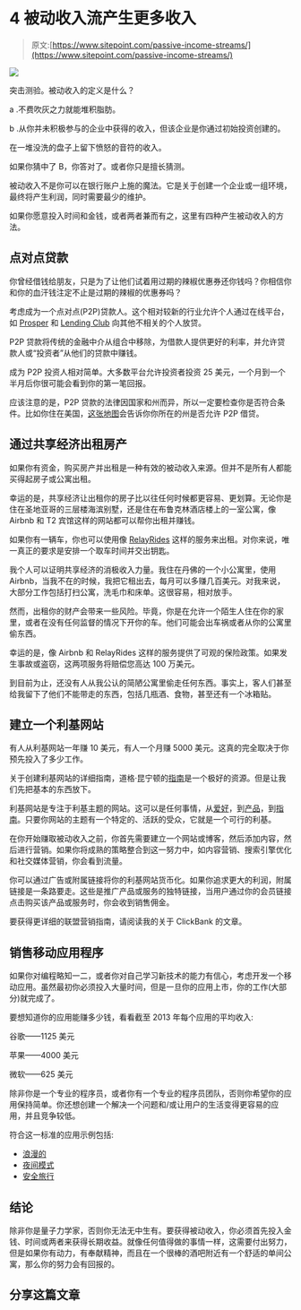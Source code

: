 # 4 被动收入流产生更多收入

> 原文:[https://www.sitepoint.com/passive-income-streams/](https://www.sitepoint.com/passive-income-streams/)

![](../Images/b3cedae41c8f81cc64cc13b9d0928c82.png)

突击测验。被动收入的定义是什么？

a .不费吹灰之力就能堆积脂肪。

b .从你并未积极参与的企业中获得的收入，但该企业是你通过初始投资创建的。

在一堆没洗的盘子上留下愤怒的音符的收入。

如果你猜中了 B，你答对了。或者你只是擅长猜测。

被动收入不是你可以在银行账户上施的魔法。它是关于创建一个企业或一组环境，最终将产生利润，同时需要最少的维护。

如果你愿意投入时间和金钱，或者两者兼而有之，这里有四种产生被动收入的方法。

## 点对点贷款

你曾经借钱给朋友，只是为了让他们试着用过期的辣椒优惠券还你钱吗？你相信你和你的血汗钱注定不止是过期的辣椒的优惠券吗？

考虑成为一个点对点(P2P)贷款人。这个相对较新的行业允许个人通过在线平台，如 [Prosper](https://www.prosper.com) 和 [Lending Club](https://www.lendingclub.com/) 向其他不相关的个人放贷。

P2P 贷款将传统的金融中介从组合中移除，为借款人提供更好的利率，并允许贷款人或“投资者”从他们的贷款中赚钱。

成为 P2P 投资人相对简单。大多数平台允许投资者投资 25 美元，一个月到一个半月后你很可能会看到你的第一笔回报。

应该注意的是，P2P 贷款的法律因国家和州而异，所以一定要检查你是否符合条件。比如你住在美国，[这张地图](http://www.lendacademy.com/map-available-states-lending-club-prosper-investors/)会告诉你你所在的州是否允许 P2P 借贷。

## 通过共享经济出租房产

如果你有资金，购买房产并出租是一种有效的被动收入来源。但并不是所有人都能买得起房子或公寓出租。

幸运的是，共享经济让出租你的房子比以往任何时候都更容易、更划算。无论你是住在圣地亚哥的三层楼海滨别墅，还是住在布鲁克林酒店楼上的一室公寓，像 Airbnb 和 T2 宾馆这样的网站都可以帮你出租并赚钱。

如果你有一辆车，你也可以使用像 [RelayRides](https://relayrides.com/) 这样的服务来出租。对你来说，唯一真正的要求是安排一个取车时间并交出钥匙。

我个人可以证明共享经济的消极收入力量。我住在丹佛的一个小公寓里，使用 Airbnb，当我不在的时候，我把它租出去，每月可以多赚几百美元。对我来说，大部分工作包括打扫公寓，洗毛巾和床单。这很容易，相对放手。

然而，出租你的财产会带来一些风险。毕竟，你是在允许一个陌生人住在你的家里，或者在没有任何监督的情况下开你的车。他们可能会出车祸或者从你的公寓里偷东西。

幸运的是，像 Airbnb 和 RelayRides 这样的服务提供了可观的保险政策。如果发生事故或盗窃，这两项服务将赔偿您高达 100 万美元。

到目前为止，还没有人从我公认的简陋公寓里偷走任何东西。事实上，客人们甚至给我留下了他们不能带走的东西，包括几瓶酒、食物，甚至还有一个冰箱贴。

## 建立一个利基网站

有人从利基网站一年赚 10 美元，有人一个月赚 5000 美元。这真的完全取决于你预先投入了多少工作。

关于创建利基网站的详细指南，道格·昆宁顿的[指南](http://nichesiteproject.com/niche-site-process/)是一个极好的资源。但是让我们先把基本的东西放下。

利基网站是专注于利基主题的网站。这可以是任何事情，从[爱好](http://www.theinfinitecurve.com/)，到[产品](http://canvasli.com/)，到[指南](http://www.tie-a-tie.net/)。只要你网站的主题有一个特定的、活跃的受众，它就是一个可行的利基。

在你开始赚取被动收入之前，你首先需要建立一个网站或博客，然后添加内容，然后进行营销。如果你将成熟的策略整合到这一努力中，如内容营销、搜索引擎优化和社交媒体营销，你会看到流量。

你可以通过广告或附属链接将你的利基网站货币化。如果你追求更大的利润，附属链接是一条路要走。这些是推广产品或服务的独特链接，当用户通过你的会员链接点击购买该产品或服务时，你会收到销售佣金。

要获得更详细的联盟营销指南，请阅读我的关于 ClickBank 的文章。

## 销售移动应用程序

如果你对编程略知一二，或者你对自己学习新技术的能力有信心，考虑开发一个移动应用。虽然最初你必须投入大量时间，但是一旦你的应用上市，你的工作(大部分)就完成了。

要想知道你的应用能赚多少钱，看看截至 2013 年每个应用的平均收入:

谷歌——1125 美元

苹果——4000 美元

微软——625 美元

除非你是一个专业的程序员，或者你有一个专业的程序员团队，否则你希望你的应用保持简单。你还想创建一个解决一个问题和/或让用户的生活变得更容易的应用，并且竞争较低。

符合这一标准的应用示例包括:

*   [浪漫的](http://romantimatic.com/)
*   [夜间模式](https://play.google.com/store/apps/details?id=pt.bbarao.nightmode&hl=en)
*   [安全旅行](https://www.safetrekapp.com/)

## 结论

除非你是量子力学家，否则你无法无中生有。要获得被动收入，你必须首先投入金钱、时间或两者来获得长期收益。就像任何值得做的事情一样，这需要付出努力，但是如果你有动力，有奉献精神，而且在一个很棒的酒吧附近有一个舒适的单间公寓，那么你的努力会有回报的。

## 分享这篇文章